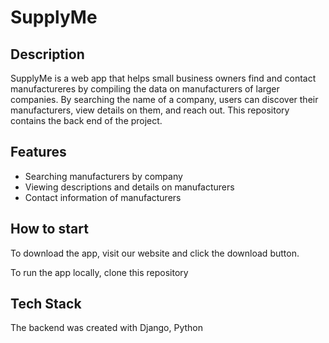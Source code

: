 # SupplyMe

## Description
SupplyMe is a web app that helps small business owners find and contact manufactureres by compiling the data on manufacturers of larger companies. By searching the name of a company, users can discover their manufacturers, view details on them, and reach out. 
This repository contains the back end of the project.

## Features
- Searching manufacturers by company
- Viewing descriptions and details on manufacturers
- Contact information of manufacturers

## How to start
To download the app, visit our website and click the download button.

To run the app locally, clone this repository


## Tech Stack
The backend was created with Django, Python
